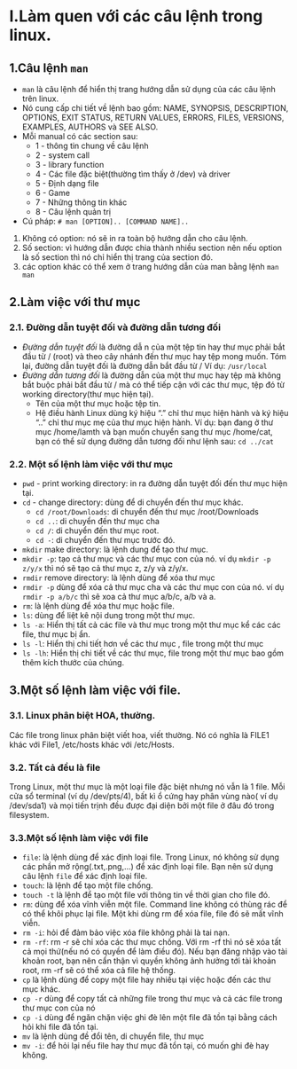 # I.Làm quen với các câu lệnh trong linux.
## 1.Câu lệnh `man`
- `man` là câu lệnh để hiển thị trang hướng dẫn sử dụng của các câu lệnh trên linux.
- Nó cung cấp chi tiết về lệnh bao gồm: NAME, SYNOPSIS, DESCRIPTION, OPTIONS, EXIT STATUS, RETURN VALUES, ERRORS, FILES, VERSIONS, EXAMPLES, AUTHORS và SEE ALSO.
- Mỗi manual có các section sau:
    - 1 - thông tin chung về câu lệnh
    - 2 - system call
    - 3 - library function
    - 4 - Các file đặc biệt(thường tìm thấy ở /dev) và driver
    - 5 - Định dạng file
    - 6 - Game
    - 7 - Những thông tin khác
    - 8 - Câu lệnh quản trị
- Cú pháp: `# man [OPTION].. [COMMAND NAME]..`
1. Không có option: nó sẽ in ra toàn bộ hướng dẫn cho câu lệnh.
2. Số section: vì hướng dẫn được chia thành nhiều section nên nếu option là số section thì nó chỉ hiển thị trang của section đó.
3. các option khác có thể xem ở trang hướng dẫn của man bằng lệnh `man man`

## 2.Làm việc với thư mục
### 2.1. Đường dẫn tuyệt đối và đường dẫn tương đối
- *Đường dẫn tuyệt đối* là đường dẫ n của một tệp tin hay thư mục phải bắt đầu từ / (root) và theo cây nhánh đến thư mục hay tệp mong muốn. Tóm lại, đường dẫn tuyệt đối là đường dẫn bắt đầu từ /
Ví dụ: `/usr/local`
- *Đường dẫn tương đối* là đường dẫn của một thư mục hay tệp mà không bắt buộc phải bắt đầu từ / mà có thể tiếp cận với các thư mục, tệp đó từ working directory(thư mục hiện tại).
    - Tên của một thư mục hoặc tệp tin.
    - Hệ điều hành Linux dùng ký hiệu “.” chỉ thư mục hiện hành và ký hiệu “..” chỉ thư mục mẹ của thư mục hiện hành.
Ví dụ: bạn đang ở thư mục /home/lamth và bạn muốn chuyển sang thư mục /home/cat, bạn có thể sử dụng đường dẫn tương đối như lệnh sau: `cd ../cat`
### 2.2. Một số lệnh làm việc với thư mục
- `pwd` - print working directory: in ra đường dẫn tuyệt đối đến thư mục hiện tại.
- `cd` - change directory:  dùng để di chuyển đến thư mục khác.
    - `cd /root/Downloads`: di chuyển đến thư mục /root/Downloads
    - `cd ..`: di chuyển đến thư mục cha
    - `cd /`: di chuyển đến thư mục root.
    - `cd -`: di chuyển đến thư mục trước đó.
- `mkdir` make directory: là lệnh dung để tạo thư mục.
- `mkdir -p`: tạo cả thư mục và các thư mục con của nó. ví dụ `mkdir -p z/y/x` thì nó sẽ tạo cả thư mục z, z/y và z/y/x.
- `rmdir` remove directory: là lệnh dùng để xóa thư mục
- `rmdir -p` dùng để xóa cả thư mục cha và các thư mục con của nó. ví dụ `rmdir -p a/b/c` thì sẽ xoa cả thư mục a/b/c, a/b và a.
- `rm`: là lệnh dùng để xóa thư mục hoặc file.
- `ls`: dùng để liệt kê nội dung trong một thư mục.
- `ls -a`: Hiển thị tất cả các file và thư mục trong một thư mục kể các các file, thư mục bị ẩn.
- `ls -l`: Hiển thị chi tiết hơn về các thư mục , file trong một thư mục
- `ls -lh`: Hiển thị chi tiết về các thư mục, file trong một thư mục bao gồm thêm kích thước của chúng.
## 3.Một số lệnh làm việc với file.
### 3.1. Linux phân biệt HOA, thường.
Các file trong linux phân biệt viết hoa, viết thường. Nó có nghĩa là FILE1 khác với File1, /etc/hosts khác với /etc/Hosts.
### 3.2. Tất cả đều là file
Trong Linux, một thư mục là một loại file đặc biệt nhưng nó vẫn là 1 file.
Mỗi cửa sổ terminal (ví dụ /dev/pts/4), bất kì ổ cứng hay phân vùng nào( ví dụ /dev/sda1) và mọi tiến trịnh đều được đại diện bởi một file ở đâu đó trong filesystem.
### 3.3.Một số lệnh làm việc với file
- `file`: là lệnh dùng để xác định loại file. Trong Linux, nó không sử dụng các phần mở rộng(.txt,.png,...) để xác định loại file. Bạn nên sử dụng câu lệnh `file` để xác định loại file.
- `touch`: là lệnh để tạo một file chống.
- `touch -t` là lệnh để tạo một file với thông tin về thời gian cho file đó.
- `rm`: dùng để xóa vĩnh viễn một file. Command line không có thùng rác để có thể khôi phục lại file. Một khi dùng rm để xóa file, file đó sẽ mất vĩnh viễn.
- `rm -i`: hỏi để đảm bảo việc xóa file không phải là tai nạn.
- `rm -rf`: rm -r sẽ chỉ xóa các thư mục chống. Với rm -rf thì nó sẽ xóa tất cả mọi thứ(nếu nó có quyền để làm điều đó). Nếu bạn đăng nhập vào tài khoản root, bạn nên cẩn thận vì quyền không ảnh hưởng tới tài khoản root, rm -rf sẽ có thể xóa cả file hệ thống.
- `cp` là lệnh dùng để copy một file hay nhiều tại việc hoặc đến các thư mục khác.
- `cp -r` dùng để copy tất cả những file trong thư mục và cả các file trong thư mục con của nó
- `cp -i` dùng để ngăn chặn việc ghi đè lên một file đã tồn tại bằng cách hỏi khi file đã tồn tại.
- `mv` là lệnh dùng đề đổi tên, di chuyển file, thư mục
- `mv -i`: để hỏi lại nếu file hay thư mục đã tồn tại, có muốn ghi đè hay không.

